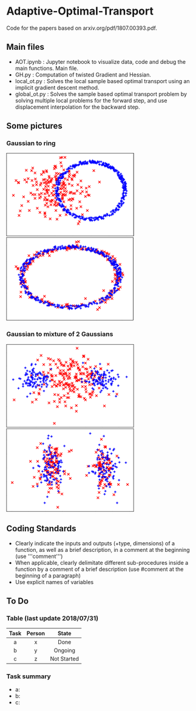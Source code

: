 # Adaptive-Optimal-Transport
Code for the papers based on arxiv.org/pdf/1807.00393.pdf.

## Main files
* AOT.ipynb : Jupyter notebook to visualize data, code and debug the main functions. Main file.
* GH.py : Computation of twisted Gradient and Hessian.
* local_ot.py : Solves the local sample based optimal transport using an implicit gradient descent method.
* global_ot.py : Solves the sample based optimal transport problem by solving multiple local problems for the forward step, and use displacement interpolation for the backward step.

## Some pictures
### Gaussian to ring
![Gaussian to ring](/pictures/ex2start.png "Initial configuration")![](/pictures/ex2end.png "Final configuration")

### Gaussian to mixture of 2 Gaussians
![Gaussian to mixture of 2 Gaussians](/pictures/ex3start.png "Initial configuration")![](/pictures/ex3end.png "Final configuration")

## Coding Standards
* Clearly indicate the inputs and outputs (+type, dimensions) of a function, as well as a brief description, in a comment at the beginning (use '''comment''')
* When applicable, clearly delimitate different sub-procedures inside a function by a comment of a brief description (use #comment at the beginning of a paragraph)
* Use explicit names of variables

## To Do 

### Table (last update 2018/07/31)

| Task | Person |     State    |
|:----:|:------:|:------------:|
|   a  |    x   |     Done     |
|   b  |    y   |   Ongoing    |
|   c  |    z   |  Not Started |

### Task summary
* a:
* b:
* c:

